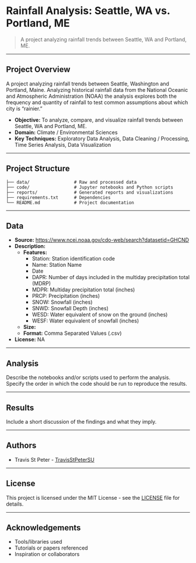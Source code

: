 # Rainfall Analysis: Seattle, WA vs. Portland, ME

> A project analyzing rainfall trends between Seattle, WA and Portland, ME.

---

## Project Overview

A project analyzing rainfall trends between Seattle, Washington and Portland, Maine. Analyzing historical rainfall data from the National Oceanic and Atmospheric Administration (NOAA) the analysis explores both the frequency and quantity of rainfall to test common assumptions about which city is “rainier.”

- **Objective:** To analyze, compare, and visualize rainfall trends between Seattle, WA and Portland, ME.
- **Domain:** Climate / Environmental Sciences
- **Key Techniques:** Exploratory Data Analysis, Data Cleaning / Processing, Time Series Analysis, Data Visualization

---

## Project Structure

```
├── data/                 # Raw and processed data
├── code/                 # Jupyter notebooks and Python scripts
├── reports/              # Generated reports and visualizations
├── requirements.txt      # Dependencies
└── README.md             # Project documentation
```

---

## Data

- **Source:** https://www.ncei.noaa.gov/cdo-web/search?datasetid=GHCND
- **Description:**
  - **Features:**
    - Station: Station identification code
    - Name: Station Name
    - Date
    - DAPR: Number of days included in the multiday precipitation total (MDRP)
    - MDPR: Multiday precipitation total (inches)
    - PRCP: Precipitation (inches)
    - SNOW: Snowfall (inches)
    - SNWD: Snowfall Depth (inches)
    - WESD: Water equivalent of snow on the ground (inches)
    - WESF: Water equivalent of snowfall (inches)
  - **Size:**
  - **Format:** Comma Separated Values (.csv)
- **License:** NA

---

## Analysis

Describe the notebooks and/or scripts used to perform the analysis. Specify the order in which the code should be run to reproduce the results.

---

## Results

Include a short discussion of the findings and what they imply.

---

## Authors

- Travis St Peter - [TravisStPeterSU](https://github.com/TravisStPeterSU)

---

## License

This project is licensed under the MIT License - see the [LICENSE](LICENSE) file for details.

---

## Acknowledgements

- Tools/libraries used
- Tutorials or papers referenced
- Inspiration or collaborators
